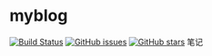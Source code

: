 # myblog
[![Build Status](https://travis-ci.com/jlinzhou/myblog.svg?branch=master)](https://travis-ci.com/jlinzhou/myblog)
[![GitHub issues](https://img.shields.io/github/issues/jlinzhou/myblog)](https://github.com/jlinzhou/myblog/issues)
[![GitHub stars](https://img.shields.io/github/stars/jlinzhou/myblog)](https://github.com/jlinzhou/myblog/stargazers)
笔记
